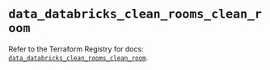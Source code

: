 # `data_databricks_clean_rooms_clean_room`

Refer to the Terraform Registry for docs: [`data_databricks_clean_rooms_clean_room`](https://registry.terraform.io/providers/databricks/databricks/1.89.0/docs/data-sources/clean_rooms_clean_room).
